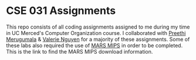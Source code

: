 # CSE 031 Assignments
This repo consists of all coding assignments assigned to me during my time in UC Merced's Computer Organization course.
I collaborated with [Preethi Merugumala](https://github.com/pmpreestar "Preethi Merugumala's GitHub Page") & [Valerie Nguyen](https://github.com/vvalerietn "Valerie Nguyen's GitHub Page") for a majority of these assignments. 
Some of these labs also required the use of [MARS MIPS](https://courses.missouristate.edu/KenVollmar/MARS/ "MARS MIPS Origin Site") in order to be completed. This is the link to find the MARS MIPS download information. 
